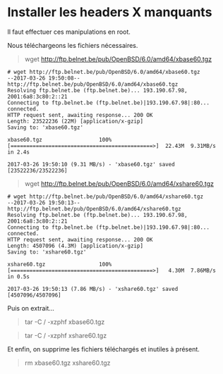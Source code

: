 # Installer les headers X manquants

Il faut effectuer ces manipulations en root.

Nous téléchargeons les fichiers nécessaires.

> wget http://ftp.belnet.be/pub/OpenBSD/6.0/amd64/xbase60.tgz

```
# wget http://ftp.belnet.be/pub/OpenBSD/6.0/amd64/xbase60.tgz
--2017-03-26 19:50:08--  http://ftp.belnet.be/pub/OpenBSD/6.0/amd64/xbase60.tgz
Resolving ftp.belnet.be (ftp.belnet.be)... 193.190.67.98, 2001:6a8:3c80:2::21
Connecting to ftp.belnet.be (ftp.belnet.be)|193.190.67.98|:80... connected.
HTTP request sent, awaiting response... 200 OK
Length: 23522236 (22M) [application/x-gzip]
Saving to: 'xbase60.tgz'

xbase60.tgz                  100%[=============================================>]  22.43M  9.31MB/s    in 2.4s

2017-03-26 19:50:10 (9.31 MB/s) - 'xbase60.tgz' saved [23522236/23522236]
```

> wget http://ftp.belnet.be/pub/OpenBSD/6.0/amd64/xshare60.tgz

```
# wget http://ftp.belnet.be/pub/OpenBSD/6.0/amd64/xshare60.tgz
--2017-03-26 19:50:13--  http://ftp.belnet.be/pub/OpenBSD/6.0/amd64/xshare60.tgz
Resolving ftp.belnet.be (ftp.belnet.be)... 193.190.67.98, 2001:6a8:3c80:2::21
Connecting to ftp.belnet.be (ftp.belnet.be)|193.190.67.98|:80... connected.
HTTP request sent, awaiting response... 200 OK
Length: 4507096 (4.3M) [application/x-gzip]
Saving to: 'xshare60.tgz'

xshare60.tgz                 100%[=============================================>]   4.30M  7.86MB/s    in 0.5s

2017-03-26 19:50:13 (7.86 MB/s) - 'xshare60.tgz' saved [4507096/4507096]
```

Puis on extrait...

> tar -C / -xzphf xbase60.tgz

> tar -C / -xzphf xshare60.tgz

Et enfin, on supprime les fichiers téléchargés et inutiles à présent.

> rm xbase60.tgz xshare60.tgz